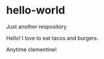 # hello-world
Just another respository

Hello! I love to eat tacos and burgers. 

Anytime clementine!
